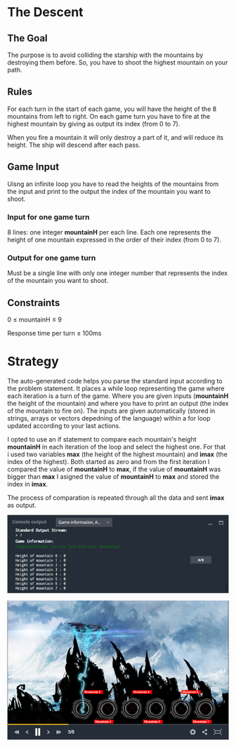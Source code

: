 # The Descent
## 	The Goal
The purpose is to avoid colliding the starship with the mountains by destroying them before. So, you have to shoot the highest mountain on your path.
## Rules
For each turn in the start of each game, you will have the height of the 8 mountains from left to right.
On each game turn you have to fire at the highest mountain by giving as output its index (from 0 to 7).

When you fire a mountain it will only destroy a part of it, and will reduce its height. The ship will descend after each pass.  

## Game Input
Uisng an infinite loop you have to read the heights of the mountains from the input and print to the output the index of the mountain you want to shoot.
### Input for one game turn
8 lines: one integer **mountainH** per each line. Each one represents the height of one mountain expressed in the order of their index (from 0 to 7).
### Output for one game turn
Must be a single line with only one integer number that represents the index of the mountain you want to shoot.
## Constraints

0 ≤ mountainH ≤ 9

Response time per turn ≤ 100ms

# Strategy

The auto-generated code helps you parse the standard input according to the problem statement. It places a while loop representing the game where each iteration is a turn of the game. Where you are given inputs (**mountainH** the height of the mountain) and where you have to print an output (the index of the mountain to fire on). The inputs are given automatically (stored in strings, arrays or vectors depedning of the language) within a for loop updated according to your last actions.

I opted to use an if statement to compare each mountain's height **mountainH** in each iteration of the loop and select the highest one. For that i used two variables **max** (the height of the highest mountain) and **imax** (the index of the highest). Both started as zero and from the first iteration I compared the value of **mountainH** to **max**, if the value of **mountainH** was bigger than **max** I asigned the value of **mountainH** to **max** and stored the index in **imax**.    

The process of comparation is repeated through all the data and sent **imax** as output.

![](the_descent_co.png)

![](the_descent.png)
